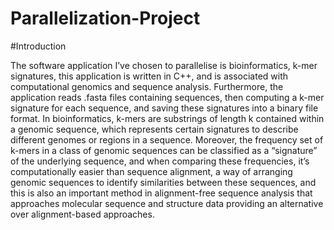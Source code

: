 # Parallelization-Project
#Introduction  

The software application I’ve chosen to parallelise is bioinformatics, k-mer signatures, this application is written in C++, and is associated with computational genomics and sequence analysis. Furthermore, the application reads .fasta files containing sequences, then computing a k-mer signature for each sequence, and saving these signatures into a binary file format. In bioinformatics, k-mers are substrings of length k contained within a genomic sequence, which represents certain signatures to describe different genomes or regions in a sequence. Moreover, the frequency set of k-mers in a class of genomic sequences can be classified as a “signature” of the underlying sequence, and when comparing these frequencies, it’s computationally easier than sequence alignment, a way of arranging genomic sequences to identify similarities between these sequences, and this is also an important method in alignment-free sequence analysis that approaches molecular sequence and structure data providing an alternative over alignment-based approaches. 
